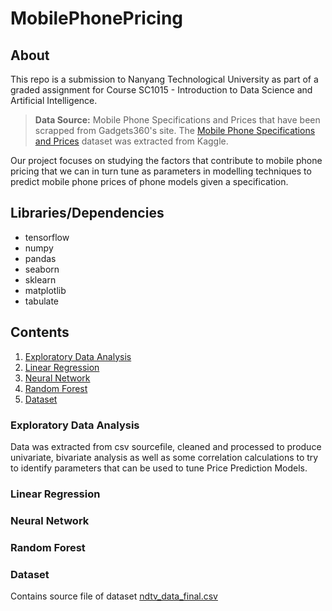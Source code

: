 # MobilePhonePricing
## About
This repo is a submission to Nanyang Technological University as part of a graded assignment for Course SC1015 - Introduction to Data Science and Artificial Intelligence.
>**Data Source:** Mobile Phone Specifications and Prices that have been scrapped from Gadgets360's site. The [Mobile Phone Specifications and Prices](https://www.kaggle.com/datasets/pratikgarai/mobile-phone-specifications-and-prices/data) dataset was extracted from Kaggle.

Our project focuses on studying the factors that contribute to mobile phone pricing that we can in turn tune as parameters in modelling techniques to predict mobile phone prices of phone models given a specification.

## Libraries/Dependencies
- tensorflow
- numpy 
- pandas
- seaborn
- sklearn
- matplotlib
- tabulate

## Contents
1. [Exploratory Data Analysis]()
2. [Linear Regression]()
3. [Neural Network]()
4. [Random Forest]()
5. [Dataset](/Dataset/)

### Exploratory Data Analysis
Data was extracted from csv sourcefile, cleaned and processed to produce univariate, bivariate analysis as well as some correlation calculations to try to identify parameters that can be used to tune Price Prediction Models.

### Linear Regression

### Neural Network

### Random Forest

### Dataset
Contains source file of dataset [ndtv_data_final.csv](/Dataset/ndtv_data_final.csv)


<!-- This content will not appear in the rendered Markdown -->
<!-- [Contribution guidelines for this project](docs/CONTRIBUTING.md) -->
